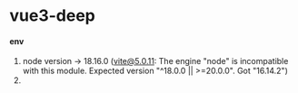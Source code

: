 # vue3-deep

#### env

1. node version -> 18.16.0
   (vite@5.0.11: The engine "node" is incompatible with this module. Expected version "^18.0.0 || >=20.0.0". Got "16.14.2")
2.

